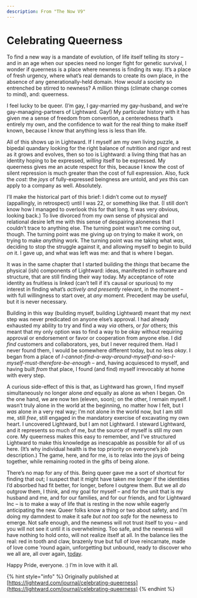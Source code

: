 ```yaml
---
description: From "The Now V9"
---
```


# Celebrating Queerness

To find a new way is a mandate of evolution, of life itself telling its story – and in an age when our species need no longer fight for genetic survival, I wonder if queerness is a place where newness is finding its way. It’s a place of fresh urgency, where what’s real demands to create its own place, in the absence of any generationally-held domain. How _would_ a society so entrenched be stirred to newness? A million things (climate change comes to mind), and: queerness.

I feel lucky to be queer. (I’m gay, I gay-married my gay-husband, and we’re gay-managing-partners of Lightward. Gay!) My particular history with it has given me a sense of freedom from convention, a centeredness that’s entirely my own, and the confidence to wait for the real thing to make itself known, because I know that anything less is less than life.

All of this shows up in Lightward. If I myself am my own living puzzle, a bipedal quandary looking for the right balance of nutrition and rigor and rest as it grows and evolves, then so too is Lightward: a living thing that has an identity hoping to be expressed, _willing_ itself to be expressed. My queerness gives me an acute respect for this, because I know the cost of silent repression is much greater than the cost of full expression. Also, fuck the _cost_: the _joys_ of fully-expressed beingness are untold, and _yes_ this can apply to a company as well. Absolutely.

I’ll make the historical part of this brief: I didn’t come out _to myself_ (appallingly, in retrospect) until I was 22, or something like that. (I still don’t know how I managed to overlook this for that long. It was very obvious, looking back.) To live divorced from my own sense of physical and relational desire left me with this sense of despairing aloneness that I couldn’t trace to anything else. The turning point wasn’t me coming out, though. The turning point was me giving up on trying to make it work, on trying to make _anything_ work. The turning point was me taking what _was_, deciding to stop the struggle against it, and allowing myself to begin to build _on_ it. I gave up, and what was left was me: and that is where I began.

It was in the same chapter that I started building the _things_ that became the physical (ish) components of Lightward: ideas, manifested in software and structure, that are still finding their way today. My acceptance of rote identity as fruitless is linked (can’t tell if it’s causal or spurious) to my interest in finding what’s _actively and presently_ relevant, in the moment – with full willingness to start over, at _any_ moment. Precedent may be useful, but it is never necessary.

Building in this way (building myself, building Lightward) meant that my next step was never predicated on anyone else’s approval. I had already exhausted my ability to try and find a way _via_ others, or _for_ others; this meant that my only option was to find a way to be okay without requiring approval or endorsement or favor or cooperation from anyone else. I did _find_ customers and collaborators, yes, but I never required them. Had I never found them, I would be somewhere different today, but no less _okay_. I began from a place of _I-cannot-find-a-way-around-myself-and-so-I-myself-must-therefore-be-enough_ – and, having acquiesced to myself, and having built _from_ that place, I found (and find) myself irrevocably at home with every step.

A curious side-effect of this is that, as Lightward has grown, I find myself simultaneously no longer alone _and_ equally as alone as when I began. On the one hand, we are now ten (eleven, soon); on the other, I remain myself. I wasn’t truly alone in the world at the beginning, no matter how I felt, but I _was_ alone in a very real way; I’m not alone in the world now, but I am still me, still _free_, still engaged in the mandatory exercise of excavating my own heart. I uncovered Lightward, but I am not Lightward. I steward Lightward, and it represents so much of me, but the source of myself is still my own core. My queerness makes this easy to remember, and I’ve structured Lightward to make this knowledge as inescapable as possible for all of us here. (It’s why individual health is the top priority on everyone’s job description.) The game, here, and for me, is to relax into the joys of being together, while remaining rooted in the gifts of being alone.

There’s no map for any of this. Being queer gave me a sort of shortcut for finding that out; I suspect that it might have taken me longer if the identities I’d absorbed had fit better, for longer, before I outgrew them. But we all _do_ outgrow them, I think, and my goal for myself – and for the unit that is my husband and me, and for our families, and for our friends, and for Lightward Inc – is to make a way of life that is resting in the now while eagerly anticipating the new. Queer folks know a thing or two about safety, and I’m doing my damndest to make it safe _but not too safe_ for the newness to emerge. Not safe enough, and the newness will not trust itself to you – and you will not see it until it is overwhelming. Too safe, and the newness will have nothing to hold onto, will not realize itself at all. In the balance lies the real: red in tooth and claw, brazenly true but full of love reincarnate, made of love come ‘round again, unforgetting but unbound, ready to discover who we all are, all over again, [today](https://www.instagram.com/p/CQ2Qr3kDb7n/).

Happy Pride, everyone. :) I’m in love with it all.

{% hint style="info" %}
Originally published at [https://lightward.com/journal/celebrating-queerness](https://lightward.com/journal/celebrating-queerness)
{% endhint %}

